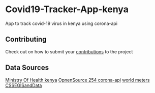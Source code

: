 # Covid19-Tracker-App-kenya
App to track covid-19 virus in kenya using corona-api

## Contributing
Check out on how to submit your  [contributions](../master/CONTRIBUTING.md) to the project

## Data Sources
[Ministry Of Health kenya](http://www.health.go.ke/)
[OpnenSource 254 corona-api](https://github.com/Opensource-254/corona-api)
[world meters](https://https://www.worldometers.info/coronavirus/)
[CSSEGISandData](https://github.com/CSSEGISandData/COVID-19/tree/master/csse_covid_19_data)